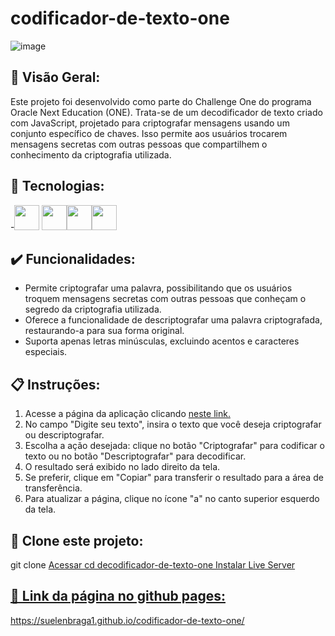 # codificador-de-texto-one

![image](https://github.com/suelenbraga1/codificador-de-texto-one/assets/140122120/5bf1ef04-b5eb-4ade-9bf0-11e7dc3a99f2)


## 🏁 Visão Geral:

Este projeto foi desenvolvido como parte do Challenge One do programa Oracle Next Education (ONE). Trata-se de um decodificador de texto criado com JavaScript, projetado para criptografar mensagens usando um conjunto específico de chaves. Isso permite aos usuários trocarem mensagens secretas com outras pessoas que compartilhem o conhecimento da criptografia utilizada.

## 🚀 Tecnologias:

-<img src="https://cdn.jsdelivr.net/gh/devicons/devicon@latest/icons/html5/html5-plain.svg" width="40" height="40"/> <img src="https://cdn.jsdelivr.net/gh/devicons/devicon@latest/icons/css3/css3-plain.svg" width="40" height="40"/><img src="https://cdn.jsdelivr.net/gh/devicons/devicon@latest/icons/javascript/javascript-original.svg" width="40" height="40"/><img src="https://cdn.jsdelivr.net/gh/devicons/devicon@latest/icons/figma/figma-original.svg" width="40" height="40"/>

## ✔️ Funcionalidades: 

- Permite criptografar uma palavra, possibilitando que os usuários troquem mensagens secretas com outras pessoas que conheçam o segredo da criptografia utilizada.
- Oferece a funcionalidade de descriptografar uma palavra criptografada, restaurando-a para sua forma original.
- Suporta apenas letras minúsculas, excluindo acentos e caracteres especiais.

## 📋 Instruções:

1. Acesse a página da aplicação clicando [neste link.](https://suelenbraga1.github.io/codificador-de-texto-one/)
2. No campo "Digite seu texto", insira o texto que você deseja criptografar ou descriptografar.
3. Escolha a ação desejada: clique no botão "Criptografar" para codificar o texto ou no botão "Descriptografar" para decodificar.
4. O resultado será exibido no lado direito da tela.
5. Se preferir, clique em "Copiar" para transferir o resultado para a área de transferência.
6. Para atualizar a página, clique no ícone "a" no canto superior esquerdo da tela.

## 👯 Clone este projeto:
 
git clone 
<a href="https://github.com/suelenbraga1/decodificador-de-texto-one.git">
Acessar
cd decodificador-de-texto-one
Instalar Live Server 
<a href="https://www.npmjs.com/package/live-server">

## 👾 Link da página no github pages:
https://suelenbraga1.github.io/codificador-de-texto-one/

